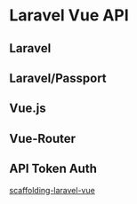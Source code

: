 # Laravel Vue API

## Laravel

## Laravel/Passport

## Vue.js

## Vue-Router

## API Token Auth

[scaffolding-laravel-vue](https://github.com/juliobergman/scaffolding-laravel-vue "juliobergman - scaffolding-laravel-vue")
